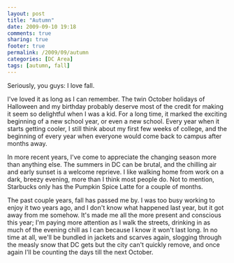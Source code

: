 ```yaml
---
layout: post
title: "Autumn"
date: 2009-09-10 19:18
comments: true
sharing: true
footer: true
permalink: /2009/09/autumn
categories: [DC Area]
tags: [autumn, fall]
---
```

Seriously, you guys: I love fall.

I've loved it as long as I can remember.  The twin October holidays of Halloween and my birthday probably deserve most of the credit for making it seem so delightful when I was a kid.  For a long time, it marked the exciting beginning of a new school year, or even a new school.  Every year when it starts getting cooler, I still think about my first few weeks of college, and the beginning of every year when everyone would come back to campus after months away.

In more recent years, I've come to appreciate the changing season more than anything else.  The summers in DC can be brutal, and the chilling air and early sunset is a welcome reprieve.  I like walking home from work on a dark, breezy evening, more than I think most people do.  Not to mention, Starbucks only has the Pumpkin Spice Latte for a couple of months.

The past couple years, fall has passed me by.  I was too busy working to enjoy it two years ago, and I don't know what happened last year, but it got away from me somehow.  It's made me all the more present and conscious this year; I'm paying more attention as I walk the streets, drinking in as much of the evening chill as I can because I know it won't last long.  In no time at all, we'll be bundled in jackets and scarves again, slogging through the measly snow that DC gets but the city can't quickly remove, and once again I'll be counting the days till the next October.